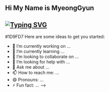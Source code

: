 ## Hi My Name is MyeongGyun
## [![Typing SVG](https://readme-typing-svg.demolab.com/?lines=First+line+of+text;Second+line+of+text)](https://git.io/typing-svg)

#1D9FD7
Here are some ideas to get you started:

- 🔭 I’m currently working on ...
- 🌱 I’m currently learning ...
- 👯 I’m looking to collaborate on ...
- 🤔 I’m looking for help with ...
- 💬 Ask me about ...
- 📫 How to reach me: ...
- 😄 Pronouns: ...
- ⚡ Fun fact: ...
-->
